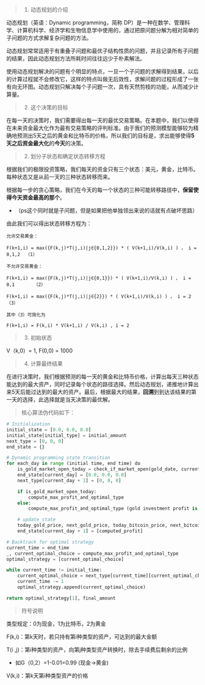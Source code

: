 > 1. 动态规划的介绍

动态规划（英语：Dynamic programming，简称 DP）是一种在数学、管理科学、计算机科学、经济学和生物信息学中使用的，通过把原问题分解为相对简单的子问题的方式求解复杂问题的方法。

动态规划常常适用于有重叠子问题和最优子结构性质的问题，并且记录所有子问题的结果，因此动态规划方法所耗时间往往远少于朴素解法。

使用动态规划解决的问题有个明显的特点，一旦一个子问题的求解得到结果，以后的计算过程就不会修改它，这样的特点叫做无后效性，求解问题的过程形成了一张有向无环图。动态规划只解决每个子问题一次，具有天然剪枝的功能，从而减少计算量。

> 2. 这个决策的目标

在每一天的决策时，我们需要得出每一天的最优交易策略。在本题中，我们以使得在未来资金最大化作为最有交易策略的评判标准。由于我们的预测模型能够较为精确地预测出5天之后的黄金和比特币的价格，所以我们的目标是，求出能够使得**5天之后资金最大化**的**今天**的决策。

> 2. 划分子状态和确定状态转移方程

根据我们的极限投资策略，我们每天的资金只有三个状态：美元，黄金，比特币。每种状态又是从前一天的三种状态转移而来。

根据每一步的贪心策略，我们在今天的每一个状态的三种可能转移路径中，**保留使得今天资金最高的那个**。

* （ps这个同时就是子问题，但是如果把他单独领出来说的话就有点破坏思路）

由此我们可以得出状态转移方程为：

```
允许交易黄金：

F(k+1,i) = max({F(k,j)*T(j,i)|j∈{0,1,2}}) * ( V(k+1,i)/V(k,i) ) ， i = 0,1,2  （1）

不允许交易黄金：

F(k+1,i) = max({F(k,j)*T(j,i)|j∈{0,1}}) * ( V(k+1,i)/V(k,i) ) ， i = 0,1       （2）

F(k+1,i) = max({F(k,j)*T(j,i)|j∈{2}}) * ( V(k+1,i)/V(k,i) ) ， i = 2           （3）

其中（3）可简化为

F(k+1,i) = F(k,i) * V(k+1,i) / V(k,i) , i = 2
```

> 3. 初始状态

V（k,0）= 1, F(0,0) = 1000

> 4. 计算最终结果

在进行决策时，我们根据预测的每一天的黄金和比特币价格，计算出每天三种状态能达到的最大资产，同时记录每个状态的路径选择。然后动态规划，递推地计算出来5天后能过达到的最大的资产。最后，根据最大的结果，**回溯**到到达该结果的第一天的选择，此选择就是当天决策的最优解。

> 核心算法伪代码如下：

```python
# Initialization
initial_state = [0.0, 0.0, 0.0]
initial_state[initial_type] = initial_amount
next_type = [0, 0, 0]
end_state = {}

# Dynamic programming state transition
for each_day in range (initial time, end time) do 
    is_gold_market_open_today = check_if_market_open(gold_date, current_day)
    end_state[current_day] = [0.0, 0.0, 0.0]
    next_type[current_day + 1] = [0, 0, 0]

    if is_gold_market_open_today:
        compute_max_profit_and_optimal_type
    else:
        compute_max_profit_and_optimal_type (gold investment profit is -1)

    # update_state
    today_gold_price, next_gold_price, today_bitcoin_price, next_bitcoin_price = get_prices(day)
    end_state[current_day + 1] = [computed_profit]

# Backtrack for optimal strategy
current_time = end_time
_, current_optimal_choice = compute_max_profit_and_optimal_type
optimal_strategy = [current_optimal_choice]

while current_time != initial_time:
    current_optimal_choice = next_type[current_time][current_optimal_choice]
    current_time -= 1
    optimal_strategy.append(current_optimal_choice)

return optimal_strategy[1], final_amount

```














> 符号说明

类型规定：0为现金，1为比特币，2为黄金

F(k,i)：第k天时，若只持有第i种类型的资产，可达到的最大金额

T(i ,j)：第i种类型的资产，向第j种类型资产转换时，除去手续费后剩余的比例

* 如G（0,2）=1-0.01=0.99 (现金->黄金)

V(k,i)：第k天第i种类型资产的价格




